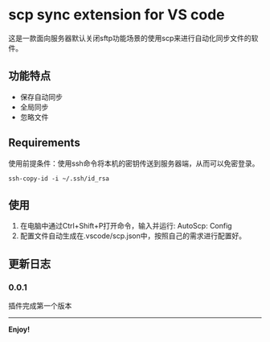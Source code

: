 # scp sync extension for VS code
这是一款面向服务器默认关闭sftp功能场景的使用scp来进行自动化同步文件的软件。
## 功能特点
* 保存自动同步
* 全局同步
* 忽略文件
## Requirements
使用前提条件：使用ssh命令将本机的密钥传送到服务器端，从而可以免密登录。
```
ssh-copy-id -i ~/.ssh/id_rsa

```

## 使用
1. 在电脑中通过Ctrl+Shift+P打开命令，输入并运行: AutoScp: Config
2. 配置文件自动生成在.vscode/scp.json中，按照自己的需求进行配置好。
## 更新日志

### 0.0.1
插件完成第一个版本


-----------------------------------------------------------------------------------------------------------

**Enjoy!**
